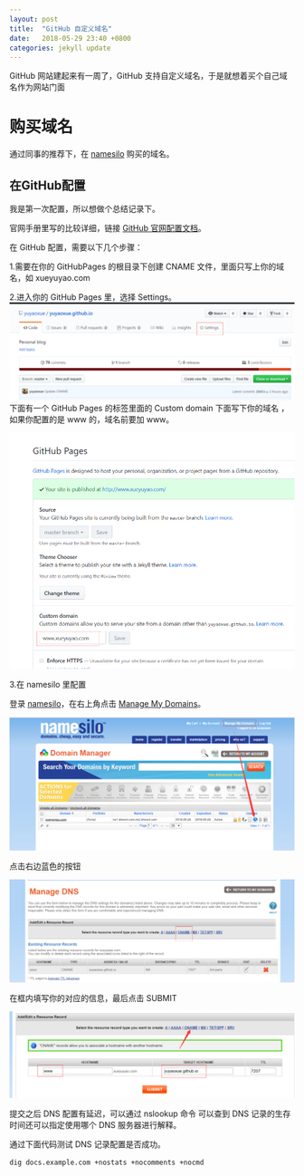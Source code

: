 ```yaml
---
layout: post
title:  "GitHub 自定义域名"
date:   2018-05-29 23:40 +0800
categories: jekyll update
---
```

GitHub 网站建起来有一周了，GitHub 支持自定义域名，于是就想着买个自己域名作为网站门面

# 购买域名

通过同事的推荐下，在 [namesilo](www.namesilo.com) 购买的域名。

## 在GitHub配置

我是第一次配置，所以想做个总结记录下。

官网手册里写的比较详细，链接
[GitHub 官网配置文档](https://help.github.com/articles/using-a-custom-domain-with-github-pages/)。

在 GitHub 配置，需要以下几个步骤：

1.需要在你的 GitHubPages 的根目录下创建 CNAME 文件，里面只写上你的域名，如    xueyuyao.com

2.进入你的 GitHub Pages 里，选择 Settings。
![Settings](https://github.com/yuyaoxue/yuyaoxue.github.io/blob/master/assets/domain/image2.png?raw=true)
下面有一个 GitHub Pages 的标签里面的 Custom domain 下面写下你的域名 ，如果你配置的是 www 的，域名前要加 www。

![set Domain](https://github.com/yuyaoxue/yuyaoxue.github.io/blob/master/assets/domain/image3.png?raw=true)

3.在 namesilo 里配置

登录 [namesilo](www.namesilo.com)，在右上角点击
[Manage My Domains](https://www.namesilo.com/account_domains.php)。

![ManageDomains](https://github.com/yuyaoxue/yuyaoxue.github.io/blob/master/assets/domain/image1.png?raw=true)

点击右边蓝色的按钮

![Managers DNS](https://github.com/yuyaoxue/yuyaoxue.github.io/blob/master/assets/domain/image5.png?raw=true)

在框内填写你的对应的信息，最后点击 SUBMIT

![CNAME](https://github.com/yuyaoxue/yuyaoxue.github.io/blob/master/assets/domain/image7.png?raw=true)

提交之后 DNS 配置有延迟，可以通过 nslookup 命令 可以查到 DNS 记录的生存时间还可以指定使用哪个 DNS 服务器进行解释。

通过下面代码测试 DNS 记录配置是否成功。

    dig docs.example.com +nostats +nocomments +nocmd
